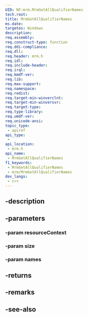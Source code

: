 ```yaml
---
UID: NF:mrm.MrmGetAllQualifierNames
tech.root: 
title: MrmGetAllQualifierNames
ms.date: 
targetos: Windows
description: 
req.assembly: 
req.construct-type: function
req.ddi-compliance: 
req.dll: 
req.header: mrm.h
req.idl: 
req.include-header: 
req.irql: 
req.kmdf-ver: 
req.lib: 
req.max-support: 
req.namespace: 
req.redist: 
req.target-min-winverclnt: 
req.target-min-winversvr: 
req.target-type: 
req.type-library: 
req.umdf-ver: 
req.unicode-ansi: 
topic_type:
 - apiref
api_type:
 - 
api_location:
 - mrm.h
api_name:
 - MrmGetAllQualifierNames
f1_keywords:
 - MrmGetAllQualifierNames
 - mrm/MrmGetAllQualifierNames
dev_langs:
 - c++
---
```


## -description

## -parameters

### -param resourceContext

### -param size

### -param names

## -returns

## -remarks

## -see-also

